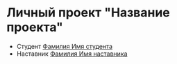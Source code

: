 # Личный проект "Название проекта"
* Студент [Фамилия Имя студента](http://t.me/аккаунтСтудента)
* Наставник [Фамилия Имя наставника](http://t.me/аккаунтНаставника)
